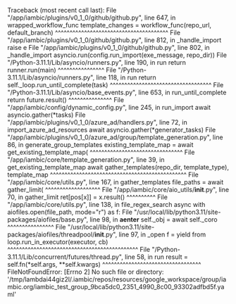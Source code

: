 Traceback (most recent call last):
  File "/app/iambic/plugins/v0_1_0/github/github.py", line 647, in wrapped_workflow_func
    template_changes = workflow_func(repo_url, default_branch)
                       ^^^^^^^^^^^^^^^^^^^^^^^^^^^^^^^^^^^^^^^
  File "/app/iambic/plugins/v0_1_0/github/github.py", line 812, in _handle_import
    raise e
  File "/app/iambic/plugins/v0_1_0/github/github.py", line 802, in _handle_import
    asyncio.run(config.run_import(exe_message, repo_dir))
  File "/Python-3.11.1/Lib/asyncio/runners.py", line 190, in run
    return runner.run(main)
           ^^^^^^^^^^^^^^^^
  File "/Python-3.11.1/Lib/asyncio/runners.py", line 118, in run
    return self._loop.run_until_complete(task)
           ^^^^^^^^^^^^^^^^^^^^^^^^^^^^^^^^^^^
  File "/Python-3.11.1/Lib/asyncio/base_events.py", line 653, in run_until_complete
    return future.result()
           ^^^^^^^^^^^^^^^
  File "/app/iambic/config/dynamic_config.py", line 245, in run_import
    await asyncio.gather(*tasks)
  File "/app/iambic/plugins/v0_1_0/azure_ad/handlers.py", line 72, in import_azure_ad_resources
    await asyncio.gather(*generator_tasks)
  File "/app/iambic/plugins/v0_1_0/azure_ad/group/template_generation.py", line 86, in generate_group_templates
    existing_template_map = await get_existing_template_map(
                            ^^^^^^^^^^^^^^^^^^^^^^^^^^^^^^^^
  File "/app/iambic/core/template_generation.py", line 39, in get_existing_template_map
    await gather_templates(repo_dir, template_type), template_map
    ^^^^^^^^^^^^^^^^^^^^^^^^^^^^^^^^^^^^^^^^^^^^^^^
  File "/app/iambic/core/utils.py", line 167, in gather_templates
    file_paths = await gather_limit(
                 ^^^^^^^^^^^^^^^^^^^
  File "/app/iambic/core/aio_utils/__init__.py", line 70, in gather_limit
    ret[pos[x]] = x.result()
                  ^^^^^^^^^^
  File "/app/iambic/core/utils.py", line 138, in file_regex_search
    async with aiofiles.open(file_path, mode="r") as f:
  File "/usr/local/lib/python3.11/site-packages/aiofiles/base.py", line 98, in __aenter__
    self._obj = await self._coro
                ^^^^^^^^^^^^^^^^
  File "/usr/local/lib/python3.11/site-packages/aiofiles/threadpool/__init__.py", line 97, in _open
    f = yield from loop.run_in_executor(executor, cb)
        ^^^^^^^^^^^^^^^^^^^^^^^^^^^^^^^^^^^^^^^^^^^^^
  File "/Python-3.11.1/Lib/concurrent/futures/thread.py", line 58, in run
    result = self.fn(*self.args, **self.kwargs)
             ^^^^^^^^^^^^^^^^^^^^^^^^^^^^^^^^^^
FileNotFoundError: [Errno 2] No such file or directory: '/tmp/lambdai44giz2l/.iambic/repos/resources/google_workspace/group/iambic.org/iambic_test_group_9bca5dc0_2351_4990_8c00_93302adfbd5f.yaml'
